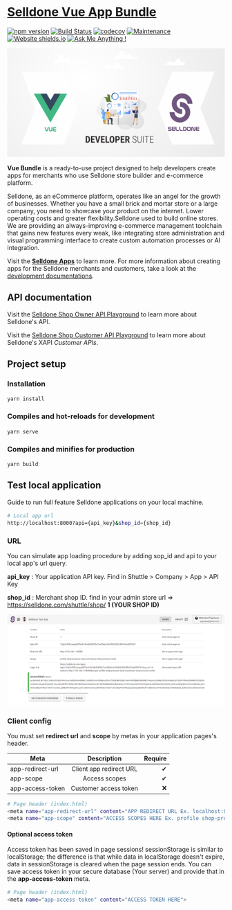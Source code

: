 # [Selldone Vue App Bundle](https://selldone.com/)

[![npm version](https://img.shields.io/npm/v/@selldone/vue-bundle.svg?style=flat)](https://www.npmjs.com/package/@selldone/vue-bundle) 
[![Build Status](https://travis-ci.com/selldone/vue-bundle.svg?branch=master)](https://travis-ci.com/selldone/vue-bundle)
[![codecov](https://codecov.io/gh/selldone/vue-bundle/branch/master/graph/badge.svg)](https://codecov.io/gh/selldone/vue-bundle)
[![Maintenance](https://img.shields.io/badge/Maintained%3F-yes-green.svg)](https://github.com/selldone/vue-bundle/graphs/commit-activity)
[![Website shields.io](https://img.shields.io/website-up-down-green-red/http/shields.io.svg)](https://selldone.com)
[![Ask Me Anything !](https://img.shields.io/badge/Ask%20me-anything-1abc9c.svg)](https://selldone.com/faq)


![SELLDONE VUE BUNDLE](/readme/github-vue-bundle-small.png)


**Vue Bundle** is a ready-to-use project designed to help developers create apps for merchants who use Selldone store builder and e-commerce platform. 

Selldone, as an eCommerce platform, operates like an angel for the growth of businesses. Whether you have a small brick and mortar store or a large company, you need to showcase your product on the internet. Lower operating costs and greater flexibility.Selldone used to build online stores. We are providing an always-improving e-commerce management toolchain that gains new features every weak, like integrating store administration and visual programming interface to create custom automation processes or AI integration. 

Visit the [**Selldone Apps**](https://selldone.com/apps) to learn more.
For more information about creating apps for the Selldone merchants and customers, take a look at the [development documentations](https://selldone.com/help).

## API documentation

Visit the [Selldone Shop Owner API Playground](https://selldone.com/apps/api/owner) to learn more about Selldone's API.

Visit the [Selldone Shop Customer API Playground](https://selldone.com/apps/api/shop) to learn more about Selldone's XAPI *Customer APIs*.


## Project setup

### Installation
```
yarn install
```

### Compiles and hot-reloads for development
```
yarn serve
```

### Compiles and minifies for production
```
yarn build
```

## Test local application
Guide to run full feature Selldone applications on your local machine.



```sh
# Local app url
http://localhost:8000?api={api_key}&shop_id={shop_id}
```

### URL
You can simulate app loading procedure by adding sop_id and api to your local app's url query.


**api_key** : Your application API key. Find in Shuttle > Company > App > API Key

**shop_id** : Merchant shop ID. find in your admin store url => https://selldone.com/shuttle/shop/ **1 (YOUR SHOP ID)**



![Application First Page](/readme/firs-page.png)


### Client config
You must set **redirect url** and **scope** by metas in your application pages's header.


| Meta        | Description           | Require  |
| ------------- |:-------------:| -----:|
| app-redirect-url      | Client app redirect URL | ✔ |
| app-scope      | Access scopes      |   ✔ |
| app-access-token | Customer access token      |    ❌ |




```sh
# Page header (index.html)
<meta name="app-redirect-url" content="APP REDIRECT URL Ex. localhost:8000 or your-domain.com/sample-app">
<meta name="app-scope" content="ACCESS SCOPES HERE Ex. profile shop-products shop-warehouse shop-process-center">
```

#### Optional access token
Access token has been saved in page sessions! sessionStorage is similar to localStorage; the difference is that while data in localStorage doesn't expire, data in sessionStorage is cleared when the page session ends.
You can save access token in your secure database (Your server) and provide that in the **app-access-token** meta.

```sh
# Page header (index.html)
<meta name="app-access-token" content="ACCESS TOKEN HERE">
```